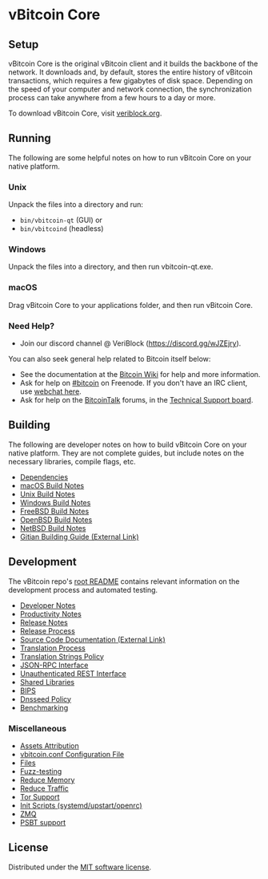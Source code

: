 vBitcoin Core
=============

Setup
---------------------
vBitcoin Core is the original vBitcoin client and it builds the backbone of the network. It downloads and, by default, stores the entire history of vBitcoin transactions, which requires a few gigabytes of disk space. Depending on the speed of your computer and network connection, the synchronization process can take anywhere from a few hours to a day or more.

To download vBitcoin Core, visit [veriblock.org](https://veriblock.org/).

Running
---------------------
The following are some helpful notes on how to run vBitcoin Core on your native platform.

### Unix

Unpack the files into a directory and run:

- `bin/vbitcoin-qt` (GUI) or
- `bin/vbitcoind` (headless)

### Windows

Unpack the files into a directory, and then run vbitcoin-qt.exe.

### macOS

Drag vBitcoin Core to your applications folder, and then run vBitcoin Core.

### Need Help?

* Join our discord channel @ VeriBlock (https://discord.gg/wJZEjry).

You can also seek general help related to Bitcoin itself below:
* See the documentation at the [Bitcoin Wiki](https://en.bitcoin.it/wiki/Main_Page)
for help and more information.
* Ask for help on [#bitcoin](http://webchat.freenode.net?channels=bitcoin) on Freenode. If you don't have an IRC client, use [webchat here](http://webchat.freenode.net?channels=bitcoin).
* Ask for help on the [BitcoinTalk](https://bitcointalk.org/) forums, in the [Technical Support board](https://bitcointalk.org/index.php?board=4.0).

Building
---------------------
The following are developer notes on how to build vBitcoin Core on your native platform. They are not complete guides, but include notes on the necessary libraries, compile flags, etc.

- [Dependencies](dependencies.md)
- [macOS Build Notes](build-osx.md)
- [Unix Build Notes](build-unix.md)
- [Windows Build Notes](build-windows.md)
- [FreeBSD Build Notes](build-freebsd.md)
- [OpenBSD Build Notes](build-openbsd.md)
- [NetBSD Build Notes](build-netbsd.md)
- [Gitian Building Guide (External Link)](https://github.com/bitcoin-core/docs/blob/master/gitian-building.md)

Development
---------------------
The vBitcoin repo's [root README](/README.md) contains relevant information on the development process and automated testing.

- [Developer Notes](developer-notes.md)
- [Productivity Notes](productivity.md)
- [Release Notes](release-notes.md)
- [Release Process](release-process.md)
- [Source Code Documentation (External Link)](https://doxygen.bitcoincore.org/)
- [Translation Process](translation_process.md)
- [Translation Strings Policy](translation_strings_policy.md)
- [JSON-RPC Interface](JSON-RPC-interface.md)
- [Unauthenticated REST Interface](REST-interface.md)
- [Shared Libraries](shared-libraries.md)
- [BIPS](bips.md)
- [Dnsseed Policy](dnsseed-policy.md)
- [Benchmarking](benchmarking.md)

### Miscellaneous
- [Assets Attribution](assets-attribution.md)
- [vbitcoin.conf Configuration File](vbitcoin-conf.md)
- [Files](files.md)
- [Fuzz-testing](fuzzing.md)
- [Reduce Memory](reduce-memory.md)
- [Reduce Traffic](reduce-traffic.md)
- [Tor Support](tor.md)
- [Init Scripts (systemd/upstart/openrc)](init.md)
- [ZMQ](zmq.md)
- [PSBT support](psbt.md)

License
---------------------
Distributed under the [MIT software license](/COPYING).
